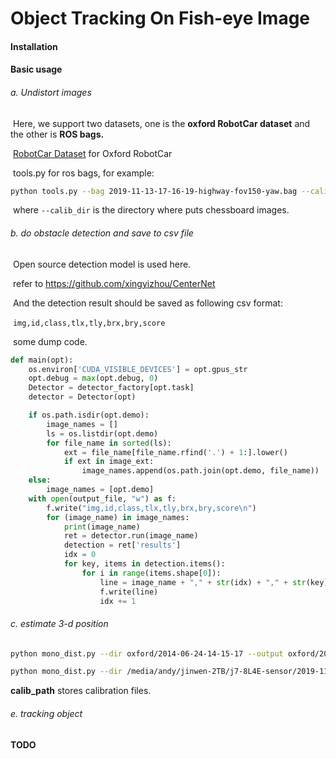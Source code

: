 # Object Tracking On Fish-eye Image

#### Installation 

#### Basic usage



###### a. Undistort images

​	Here, we support two datasets, one is the **oxford RobotCar dataset** and the other is **ROS bags.** 

​	[RobotCar Dataset](https://github.com/ori-mrg/robotcar-dataset-sdk) for Oxford RobotCar

​	tools.py for ros bags, for example:

```sh
python tools.py --bag 2019-11-13-17-16-19-highway-fov150-yaw.bag --calib_dir ~/calib/FOV150_red --output j7-8L4E-sensor 
```

​		where `--calib_dir` is the directory where puts chessboard images.

###### b. do obstacle detection and save to csv file

​	Open source detection model is used here.  

​	refer to https://github.com/xingyizhou/CenterNet

​	And the detection result should be saved as following csv format:

​	`img,id,class,tlx,tly,brx,bry,score`

​	some dump code.

```python
def main(opt):
    os.environ['CUDA_VISIBLE_DEVICES'] = opt.gpus_str
    opt.debug = max(opt.debug, 0)
    Detector = detector_factory[opt.task]
    detector = Detector(opt)

    if os.path.isdir(opt.demo):
        image_names = []
        ls = os.listdir(opt.demo)
        for file_name in sorted(ls):
            ext = file_name[file_name.rfind('.') + 1:].lower()
            if ext in image_ext:
                image_names.append(os.path.join(opt.demo, file_name))
    else:
        image_names = [opt.demo]
    with open(output_file, "w") as f:
        f.write("img,id,class,tlx,tly,brx,bry,score\n")
        for (image_name) in image_names:
            print(image_name)
            ret = detector.run(image_name)
            detection = ret['results']
            idx = 0
            for key, items in detection.items():
                for i in range(items.shape[0]):
                    line = image_name + "," + str(idx) + "," + str(key) + "," + str(items[i, 0]) + "," + str(items[i, 1]) + "," + str(items[i, 2]) + "," + str(items[i, 3]) + "," + str(items[i, 4]) + "\n"
                    f.write(line)
                    idx += 1

```



###### c. estimate 3-d position

```sh
python mono_dist.py --dir oxford/2014-06-24-14-15-17 --output oxford/2014-06-24-14-15-17/mono_left_dist
```

```sh
python mono_dist.py --dir /media/andy/jinwen-2TB/j7-8L4E-sensor/2019-11-13-17-16-19-highway-fov150-yaw --calib_path /media/andy/jinwen-2TB/j7-8L4E-sensor/calib --is_plusai true --fov 150 
```

**calib_path** stores calibration files. 

###### e. tracking object

**TODO**